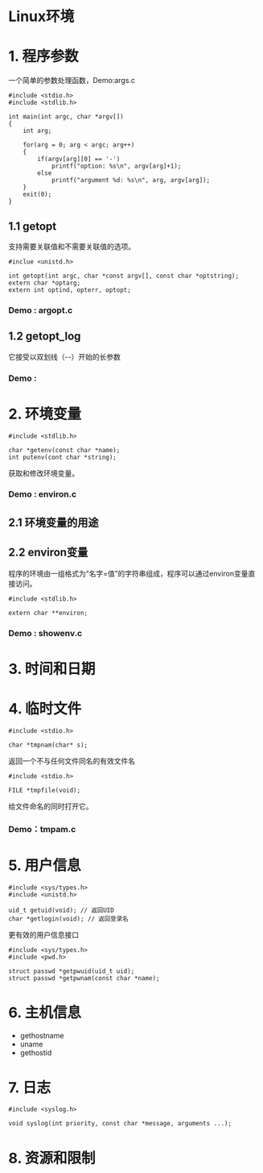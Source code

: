 # Linux环境

# 1. 程序参数

一个简单的参数处理函数，Demo:args.c

    #include <stdio.h>
    #include <stdlib.h>
    
    int main(int argc, char *argv[])
    {
        int arg;
    
        for(arg = 0; arg < argc; arg++) 
        {
            if(argv[arg][0] == '-')
                printf("option: %s\n", argv[arg]+1);
            else
                printf("argument %d: %s\n", arg, argv[arg]);
        }
        exit(0);
    }
    
## 1.1 getopt

支持需要关联值和不需要关联值的选项。

    #inclue <unistd.h>
    
    int getopt(int argc, char *const argv[], const char *optstring);
    extern char *optarg;
    extern int optind, opterr, optopt;
    
### Demo : argopt.c

## 1.2 getopt_log

它接受以双划线（--）开始的长参数

### Demo : 

# 2. 环境变量

    #include <stdlib.h>
    
    char *getenv(const char *name);
    int putenv(cont char *string);
    
获取和修改环境变量。

### Demo : environ.c

## 2.1 环境变量的用途

## 2.2 environ变量

程序的环境由一组格式为“名字=值”的字符串组成，程序可以通过environ变量直接访问。

    #include <stdlib.h>
    
    extern char **environ;
    
### Demo : showenv.c

# 3. 时间和日期

# 4. 临时文件

    #include <stdio.h>
    
    char *tmpnam(char* s);
    
返回一个不与任何文件同名的有效文件名

    #include <stdio.h>
    
    FILE *tmpfile(void);
    
给文件命名的同时打开它。

### Demo：tmpam.c

# 5. 用户信息

    #include <sys/types.h>
    #include <unistd.h>
    
    uid_t getuid(void); // 返回UID
    char *getlogin(void); // 返回登录名
    
更有效的用户信息接口

    #include <sys/types.h>
    #include <pwd.h>
    
    struct passwd *getpwuid(uid_t uid);
    struct passwd *getpwnam(const char *name);
    
# 6. 主机信息

- gethostname
- uname
- gethostid

# 7. 日志

    #include <syslog.h>
    
    void syslog(int priority, const char *message, arguments ...);
    
# 8. 资源和限制


    

    